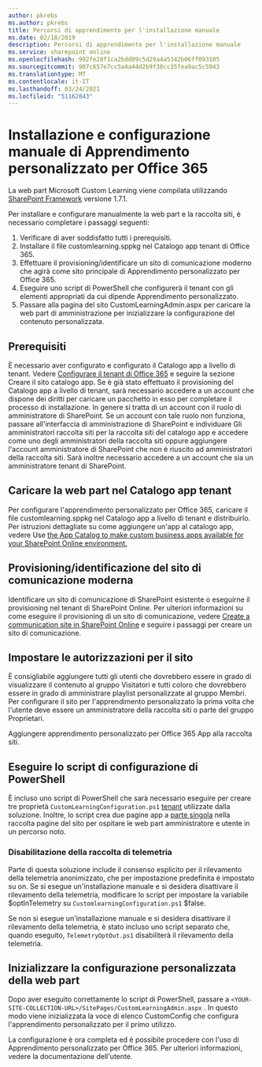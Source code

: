 ```yaml
---
author: pkrebs
ms.author: pkrebs
title: Percorsi di apprendimento per l'installazione manuale
ms.date: 02/18/2019
description: Percorsi di apprendimento per l'installazione manuale
ms.service: sharepoint online
ms.openlocfilehash: 992fe28f1ca2bdd09c5d29a4a5342b06ff093105
ms.sourcegitcommit: 907c657e7cc5a4a44d2b9f38cc35fea9ac5c5943
ms.translationtype: MT
ms.contentlocale: it-IT
ms.lasthandoff: 03/24/2021
ms.locfileid: "51162843"
---
```

# <a name="manually-installing-and-configuring-custom-learning-for-office-365"></a>Installazione e configurazione manuale di Apprendimento personalizzato per Office 365

La web part Microsoft Custom Learning viene compilata utilizzando [SharePoint Framework](/sharepoint/dev/spfx/sharepoint-framework-overview) versione 1.7.1.

Per installare e configurare manualmente la web part e la raccolta siti, è necessario completare i passaggi seguenti:

1. Verificare di aver soddisfatto tutti i prerequisiti.
1. Installare il file customlearning.sppkg nel Catalogo app tenant di Office 365.
1. Effettuare il provisioning/identificare un sito di comunicazione moderno che agirà come sito principale di Apprendimento personalizzato per Office 365.
1. Eseguire uno script di PowerShell che configurerà il tenant con gli elementi appropriati da cui dipende Apprendimento personalizzato.
1. Passare alla pagina del sito CustomLearningAdmin.aspx per caricare la web part di amministrazione per inizializzare la configurazione del contenuto personalizzata.

## <a name="prerequisites"></a>Prerequisiti

È necessario aver configurato e configurato il Catalogo app a livello di tenant. Vedere [Configurare il tenant di Office 365](/sharepoint/dev/spfx/set-up-your-developer-tenant#create-app-catalog-site) e seguire la sezione Creare il sito catalogo app. Se è già stato effettuato il provisioning del Catalogo app a livello di tenant, sarà necessario accedere a un account che dispone dei diritti per caricare un pacchetto in esso per completare il processo di installazione. In genere si tratta di un account con il ruolo di amministratore di SharePoint. Se un account con tale ruolo non funziona, passare all'interfaccia di amministrazione di SharePoint e individuare Gli amministratori raccolta siti per la raccolta siti del catalogo app e accedere come uno degli amministratori della raccolta siti oppure aggiungere l'account amministratore di SharePoint che non è riuscito ad amministratori della raccolta siti. Sarà inoltre necessario accedere a un account che sia un amministratore tenant di SharePoint.

## <a name="upload-the-web-part-to-the-tenant-app-catalog"></a>Caricare la web part nel Catalogo app tenant

Per configurare l'apprendimento personalizzato per Office 365, caricare il file customlearning.sppkg nel Catalogo app a livello di tenant e distribuirlo. Per istruzioni dettagliate su come aggiungere un'app al catalogo app, vedere Use [the App Catalog to make custom business apps available for your SharePoint Online environment.](/sharepoint/use-app-catalog)

## <a name="provisionidentify-modern-communication-site"></a>Provisioning/identificazione del sito di comunicazione moderna

Identificare un sito di comunicazione di SharePoint esistente o eseguirne il provisioning nel tenant di SharePoint Online. Per ulteriori informazioni su come eseguire il provisioning di un sito di comunicazione, vedere [Create a communication site in SharePoint Online](https://support.office.com/article/create-a-communication-site-in-sharepoint-online-7fb44b20-a72f-4d2c-9173-fc8f59ba50eb) e seguire i passaggi per creare un sito di comunicazione.

## <a name="set-permissions-for-the-site"></a>Impostare le autorizzazioni per il sito

È consigliabile aggiungere tutti gli utenti che dovrebbero essere in grado di visualizzare il contenuto al gruppo Visitatori e tutti coloro che dovrebbero essere in grado di amministrare playlist personalizzate al gruppo Membri. Per configurare il sito per l'apprendimento personalizzato la prima volta che l'utente deve essere un amministratore della raccolta siti o parte del gruppo Proprietari.

Aggiungere apprendimento personalizzato per Office 365 App alla raccolta siti.

## <a name="execute-powershell-configuration-script"></a>Eseguire lo script di configurazione di PowerShell

È incluso uno script di PowerShell che sarà necessario eseguire per creare tre proprietà `CustomLearningConfiguration.ps1` [tenant](/sharepoint/dev/spfx/tenant-properties) utilizzate dalla soluzione. Inoltre, lo script crea due pagine app a [parte singola](/sharepoint/dev/spfx/web-parts/single-part-app-pages) nella raccolta pagine del sito per ospitare le web part amministratore e utente in un percorso noto.

### <a name="disabling-telemetry-collection"></a>Disabilitazione della raccolta di telemetria

Parte di questa soluzione include il consenso esplicito per il rilevamento della telemetria anonimizzato, che per impostazione predefinita è impostato su on. Se si esegue un'installazione manuale e si desidera disattivare il rilevamento della telemetria, modificare lo script per impostare la variabile $optInTelemetry su `CustomlearningConfiguration.ps1` $false.

Se non si esegue un'installazione manuale e si desidera disattivare il rilevamento della telemetria, è stato incluso uno script separato che, quando eseguito, `TelemetryOptOut.ps1` disabiliterà il rilevamento della telemetria.

## <a name="initialize-web-part-custom-configuration"></a>Inizializzare la configurazione personalizzata della web part

Dopo aver eseguito correttamente lo script di PowerShell, passare a `<YOUR-SITE-COLLECTION-URL>/SitePages/CustomLearningAdmin.aspx` . In questo modo viene inizializzata la voce di elenco CustomConfig che configura l'apprendimento personalizzato per il primo utilizzo.

La configurazione è ora completa ed è possibile procedere con l'uso di Apprendimento personalizzato per Office 365. Per ulteriori informazioni, vedere la documentazione dell'utente.